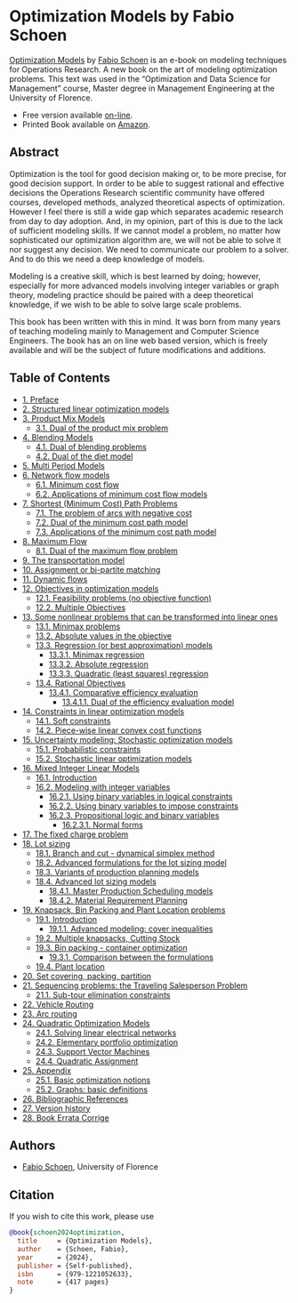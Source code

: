 # Optimization Models by Fabio Schoen

[Optimization Models](https://webgol.dinfo.unifi.it/OptimizationModels/contents.html) by [Fabio Schoen](https://www.linkedin.com/in/fabioschoen/) is an e-book on modeling techniques for Operations Research. A new book on the art of modeling optimization problems. This text was used in the “Optimization and Data Science for Management” course, Master degree in Management Engineering at the University of Florence.

- Free version available [on-line](https://webgol.dinfo.unifi.it/OptimizationModels/contents.html).
- Printed Book available on [Amazon](https://www.amazon.com/Optimization-Models-Fabio-Schoen/dp/B0CTXM4B52).

## Abstract

Optimization is the tool for good decision making or, to be more precise, for good decision support. In order to be able to suggest rational and effective decisions the Operations Research scientific community have offered courses, developed methods, analyzed theoretical aspects of optimization. However I feel there is still a wide gap which separates academic research from day to day adoption. And, in my opinion, part of this is due to the lack of sufficient modeling skills. If we cannot model a problem, no matter how sophisticated our optimization algorithm are, we will not be able to solve it nor suggest any decision. We need to communicate our problem to a solver. And to do this we need a deep knowledge of models.

Modeling is a creative skill, which is best learned by doing; however, especially for more advanced models involving integer variables or graph theory, modeling practice should be paired with a deep theoretical knowledge, if we wish to be able to solve large scale problems.

This book has been written with this in mind. It was born from many years of teaching modeling mainly to Management and Computer Science Engineers. The book has an on line web based version, which is freely available and will be the subject of future modifications and additions.

## Table of Contents

-   [1\. Preface](https://webgol.dinfo.unifi.it/OptimizationModels/OptimizationModels.html)
-   [2\. Structured linear optimization models](https://webgol.dinfo.unifi.it/OptimizationModels/LinearModels.html)
-   [3\. Product Mix Models](https://webgol.dinfo.unifi.it/OptimizationModels/ProductMixProblems.html)
    -   [3.1. Dual of the product mix problem](https://webgol.dinfo.unifi.it/OptimizationModels/ProductMixProblems.html#dual-of-the-product-mix-problem)
-   [4\. Blending Models](https://webgol.dinfo.unifi.it/OptimizationModels/BlendingModels.html)
    -   [4.1. Dual of blending problems](https://webgol.dinfo.unifi.it/OptimizationModels/BlendingModels.html#dual-of-blending-problems)
    -   [4.2. Dual of the diet model](https://webgol.dinfo.unifi.it/OptimizationModels/BlendingModels.html#dual-of-the-diet-model)
-   [5\. Multi Period Models](https://webgol.dinfo.unifi.it/OptimizationModels/MultiPeriodModels.html)
-   [6\. Network flow models](https://webgol.dinfo.unifi.it/OptimizationModels/NetworkFlow.html)
    -   [6.1. Minimum cost flow](https://webgol.dinfo.unifi.it/OptimizationModels/NetworkFlow.html#minimum-cost-flow)
    -   [6.2. Applications of minimum cost flow models](https://webgol.dinfo.unifi.it/OptimizationModels/NetworkFlow.html#applications-of-minimum-cost-flow-models)
-   [7\. Shortest (Minimum Cost) Path Problems](https://webgol.dinfo.unifi.it/OptimizationModels/ShortestPath.html)
    -   [7.1. The problem of arcs with negative cost](https://webgol.dinfo.unifi.it/OptimizationModels/ShortestPath.html#the-problem-of-arcs-with-negative-cost)
    -   [7.2. Dual of the minimum cost path model](https://webgol.dinfo.unifi.it/OptimizationModels/ShortestPath.html#dual-of-the-minimum-cost-path-model)
    -   [7.3. Applications of the minimum cost path model](https://webgol.dinfo.unifi.it/OptimizationModels/ShortestPath.html#applications-of-the-minimum-cost-path-model)
-   [8\. Maximum Flow](https://webgol.dinfo.unifi.it/OptimizationModels/MaximumFlow.html)
    -   [8.1. Dual of the maximum flow problem](https://webgol.dinfo.unifi.it/OptimizationModels/MaximumFlow.html#dual-of-the-maximum-flow-problem)
-   [9\. The transportation model](https://webgol.dinfo.unifi.it/OptimizationModels/Transportation.html)
-   [10\. Assignment or bi-partite matching](https://webgol.dinfo.unifi.it/OptimizationModels/Assignment.html)
-   [11\. Dynamic flows](https://webgol.dinfo.unifi.it/OptimizationModels/Dynamic.html)
-   [12\. Objectives in optimization models](https://webgol.dinfo.unifi.it/OptimizationModels/Objectives.html)
    -   [12.1. Feasibility problems (no objective function)](https://webgol.dinfo.unifi.it/OptimizationModels/Objectives.html#feasibility-problems-no-objective-function)
    -   [12.2. Multiple Objectives](https://webgol.dinfo.unifi.it/OptimizationModels/Objectives.html#multiple-objectives)
-   [13\. Some nonlinear problems that can be transformed into linear ones](https://webgol.dinfo.unifi.it/OptimizationModels/Objectives.html#some-nonlinear-problems-that-can-be-transformed-into-linear-ones)
    -   [13.1. Minimax problems](https://webgol.dinfo.unifi.it/OptimizationModels/Objectives.html#minimax-problems)
    -   [13.2. Absolute values in the objective](https://webgol.dinfo.unifi.it/OptimizationModels/Objectives.html#absolute-values-in-the-objective)
    -   [13.3. Regression (or best approximation) models](https://webgol.dinfo.unifi.it/OptimizationModels/Objectives.html#regression-or-best-approximation-models)
        -   [13.3.1. Minimax regression](https://webgol.dinfo.unifi.it/OptimizationModels/Objectives.html#minimax-regression)
        -   [13.3.2. Absolute regression](https://webgol.dinfo.unifi.it/OptimizationModels/Objectives.html#absolute-regression)
        -   [13.3.3. Quadratic (least squares) regression](https://webgol.dinfo.unifi.it/OptimizationModels/Objectives.html#quadratic-least-squares-regression)
    -   [13.4. Rational Objectives](https://webgol.dinfo.unifi.it/OptimizationModels/Objectives.html#rational-objectives)
        -   [13.4.1. Comparative efficiency evaluation](https://webgol.dinfo.unifi.it/OptimizationModels/Objectives.html#comparative-efficiency-evaluation)
            -   [13.4.1.1. Dual of the efficiency evaluation model](https://webgol.dinfo.unifi.it/OptimizationModels/Objectives.html#dual-of-the-efficiency-evaluation-model)
-   [14\. Constraints in linear optimization models](https://webgol.dinfo.unifi.it/OptimizationModels/Constraints.html)
    -   [14.1. Soft constraints](https://webgol.dinfo.unifi.it/OptimizationModels/Constraints.html#soft-constraints)
    -   [14.2. Piece-wise linear convex cost functions](https://webgol.dinfo.unifi.it/OptimizationModels/Constraints.html#piece-wise-linear-convex-cost-functions)
-   [15\. Uncertainty modeling: Stochastic optimization models](https://webgol.dinfo.unifi.it/OptimizationModels/StochasticOptimization.html)
    -   [15.1. Probabilistic constraints](https://webgol.dinfo.unifi.it/OptimizationModels/StochasticOptimization.html#probabilistic-constraints)
    -   [15.2. Stochastic linear optimization models](https://webgol.dinfo.unifi.it/OptimizationModels/StochasticOptimization.html#stochastic-linear-optimization-models)
-   [16\. Mixed Integer Linear Models](https://webgol.dinfo.unifi.it/OptimizationModels/MIPModels.html)
    -   [16.1. Introduction](https://webgol.dinfo.unifi.it/OptimizationModels/MIPModels.html#introduction)
    -   [16.2. Modeling with integer variables](https://webgol.dinfo.unifi.it/OptimizationModels/MIPModels.html#modeling-with-integer-variables)
        -   [16.2.1. Using binary variables in logical constraints](https://webgol.dinfo.unifi.it/OptimizationModels/MIPModels.html#using-binary-variables-in-logical-constraints)
        -   [16.2.2. Using binary variables to impose constraints](https://webgol.dinfo.unifi.it/OptimizationModels/MIPModels.html#using-binary-variables-to-impose-constraints)
        -   [16.2.3. Propositional logic and binary variables](https://webgol.dinfo.unifi.it/OptimizationModels/MIPModels.html#propositional-logic-and-binary-variables)
            -   [16.2.3.1. Normal forms](https://webgol.dinfo.unifi.it/OptimizationModels/MIPModels.html#normal-forms)
-   [17\. The fixed charge problem](https://webgol.dinfo.unifi.it/OptimizationModels/StructuredMIPmodels.html)
-   [18\. Lot sizing](https://webgol.dinfo.unifi.it/OptimizationModels/StructuredMIPmodels.html#lot-sizing)
    -   [18.1. Branch and cut - dynamical simplex method](https://webgol.dinfo.unifi.it/OptimizationModels/StructuredMIPmodels.html#branch-and-cut-dynamical-simplex-method)
    -   [18.2. Advanced formulations for the lot sizing model](https://webgol.dinfo.unifi.it/OptimizationModels/StructuredMIPmodels.html#advanced-formulations-for-the-lot-sizing-model)
    -   [18.3. Variants of production planning models](https://webgol.dinfo.unifi.it/OptimizationModels/StructuredMIPmodels.html#variants-of-production-planning-models)
    -   [18.4. Advanced lot sizing models](https://webgol.dinfo.unifi.it/OptimizationModels/StructuredMIPmodels.html#advanced-lot-sizing-models)
        -   [18.4.1. Master Production Scheduling models](https://webgol.dinfo.unifi.it/OptimizationModels/StructuredMIPmodels.html#master-production-scheduling-models)
        -   [18.4.2. Material Requirement Planning](https://webgol.dinfo.unifi.it/OptimizationModels/StructuredMIPmodels.html#material-requirement-planning)
-   [19\. Knapsack, Bin Packing and Plant Location problems](https://webgol.dinfo.unifi.it/OptimizationModels/Knapsack.html)
    -   [19.1. Introduction](https://webgol.dinfo.unifi.it/OptimizationModels/Knapsack.html#introduction)
        -   [19.1.1. Advanced modeling: cover inequalities](https://webgol.dinfo.unifi.it/OptimizationModels/Knapsack.html#advanced-modeling-cover-inequalities)
    -   [19.2. Multiple knapsacks, Cutting Stock](https://webgol.dinfo.unifi.it/OptimizationModels/Knapsack.html#multiple-knapsacks-cutting-stock)
    -   [19.3. Bin packing - container optimization](https://webgol.dinfo.unifi.it/OptimizationModels/Knapsack.html#bin-packing-container-optimization)
        -   [19.3.1. Comparison between the formulations](https://webgol.dinfo.unifi.it/OptimizationModels/Knapsack.html#comparison-between-the-formulations)
    -   [19.4. Plant location](https://webgol.dinfo.unifi.it/OptimizationModels/Knapsack.html#plant-location)
-   [20\. Set covering, packing, partition](https://webgol.dinfo.unifi.it/OptimizationModels/SetCovering.html)
-   [21\. Sequencing problems: the Traveling Salesperson Problem](https://webgol.dinfo.unifi.it/OptimizationModels/TravelingSalesPerson.html)
    -   [21.1. Sub-tour elimination constraints](https://webgol.dinfo.unifi.it/OptimizationModels/TravelingSalesPerson.html#sub-tour-elimination-constraints)
-   [22\. Vehicle Routing](https://webgol.dinfo.unifi.it/OptimizationModels/TravelingSalesPerson.html#vehicle-routing)
-   [23\. Arc routing](https://webgol.dinfo.unifi.it/OptimizationModels/Arcrouting.html)
-   [24\. Quadratic Optimization Models](https://webgol.dinfo.unifi.it/OptimizationModels/Quadratic.html)
    -   [24.1. Solving linear electrical networks](https://webgol.dinfo.unifi.it/OptimizationModels/Quadratic.html#solving-linear-electrical-networks)
    -   [24.2. Elementary portfolio optimization](https://webgol.dinfo.unifi.it/OptimizationModels/Quadratic.html#elementary-portfolio-optimization)
    -   [24.3. Support Vector Machines](https://webgol.dinfo.unifi.it/OptimizationModels/Quadratic.html#support-vector-machines)
    -   [24.4. Quadratic Assignment](https://webgol.dinfo.unifi.it/OptimizationModels/Quadratic.html#quadratic-assignment)
-   [25\. Appendix](https://webgol.dinfo.unifi.it/OptimizationModels/Appendix.html)
    -   [25.1. Basic optimization notions](https://webgol.dinfo.unifi.it/OptimizationModels/Appendix.html#basic-optimization-notions)
    -   [25.2. Graphs: basic definitions](https://webgol.dinfo.unifi.it/OptimizationModels/Appendix.html#graphs-basic-definitions)
-   [26\. Bibliographic References](https://webgol.dinfo.unifi.it/OptimizationModels/Bibliography.html)
-   [27\. Version history](https://webgol.dinfo.unifi.it/OptimizationModels/Version.html)
-   [28\. Book Errata Corrige](https://webgol.dinfo.unifi.it/OptimizationModels/errata.html)

## Authors

-   [Fabio Schoen](https://www.linkedin.com/in/fabioschoen/), University of Florence

## Citation

If you wish to cite this work, please use

```bibtex
@book{schoen2024optimization,
  title     = {Optimization Models},
  author    = {Schoen, Fabio},
  year      = {2024},
  publisher = {Self-published},
  isbn      = {979-1221052633},
  note      = {417 pages}
}
```